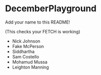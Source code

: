 # DecemberPlayground

Add your name to this README!

(This checks your FETCH is working)

- Nick Johnson
- Fake McPerson
- Siddhartha
- Sam Costello
- Mohamud Mussa
- Leighton Manning

